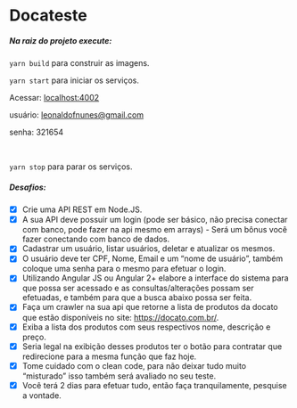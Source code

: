 # Docateste

##### Na raiz do projeto execute:

`yarn build` para construir as imagens.

`yarn start` para iniciar os serviços.

Acessar: [localhost:4002](http://localhost:8080/) 

usuário: leonaldofnunes@gmail.com 

senha: 321654

<br>

`yarn stop` para parar os serviços.

##### Desafios:
- [x] Crie uma API REST em Node.JS.
- [x] A sua API deve possuir um login (pode ser básico, não precisa conectar com banco, pode fazer na api mesmo em arrays) - Será um bônus você fazer conectando com banco de dados.
- [x] Cadastrar um usuário, listar usuários, deletar e atualizar os mesmos.
- [x] O usuário deve ter CPF, Nome, Email e um “nome de usuário”, também coloque uma senha para o mesmo para efetuar o login.
- [x] Utilizando Angular JS ou Angular 2+ elabore a interface do sistema para que possa ser acessado e as consultas/alterações possam ser efetuadas, e também para que a busca abaixo possa ser feita.
- [x] Faça um crawler na sua api que retorne a lista de produtos da docato que estão disponíveis no site: https://docato.com.br/.
- [x] Exiba a lista dos produtos com seus respectivos nome, descrição e preço.
- [x] Seria legal na exibição desses produtos ter o botão para contratar que redirecione para a mesma função que faz hoje.
- [x] Tome cuidado com o clean code, para não deixar tudo muito “misturado” isso também será avaliado no seu teste.
- [x] Você terá 2 dias para efetuar tudo, então faça tranquilamente, pesquise a vontade.
